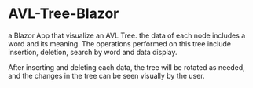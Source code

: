 # AVL-Tree-Blazor
a Blazor App that visualize an AVL Tree. the data of each node includes a word and its meaning. The operations performed on this tree include insertion, deletion, search by word and data display. 

After inserting and deleting each data, the tree will be rotated as needed, and the changes in the tree can be seen visually by the user.
